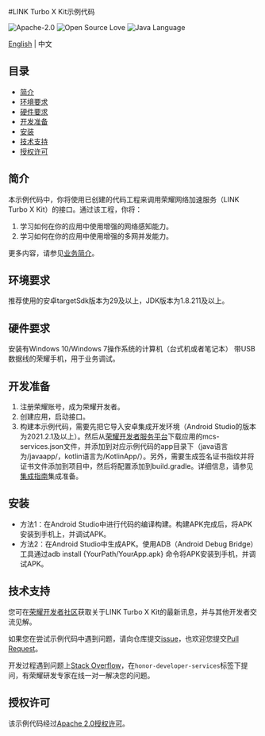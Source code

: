 #LINK Turbo X Kit示例代码

![Apache-2.0](https://img.shields.io/badge/license-Apache-blue)
![Open Source Love](https://img.shields.io/static/v1?label=Open%20Source&message=%E2%9D%A4%EF%B8%8F&color=green)
![Java Language](https://img.shields.io/badge/language-java-green.svg)

[English](README.md) | 中文

## 目录

 * [简介](#简介)
 * [环境要求](#环境要求)
 * [硬件要求](#硬件要求)
 * [开发准备](#开发准备)
 * [安装](#安装)
 * [技术支持](#技术支持)
 * [授权许可](#授权许可)

## 简介

本示例代码中，你将使用已创建的代码工程来调用荣耀网络加速服务（LINK Turbo X Kit）的接口。通过该工程，你将：
1.	学习如何在你的应用中使用增强的网络感知能力。
2.	学习如何在你的应用中使用增强的多网并发能力。

更多内容，请参见[业务简介](https://developer.honor.com/cn/docs/11004/guides/introduction)。

## 环境要求

推荐使用的安卓targetSdk版本为29及以上，JDK版本为1.8.211及以上。

## 硬件要求

安装有Windows 10/Windows 7操作系统的计算机（台式机或者笔记本）
带USB数据线的荣耀手机，用于业务调试。

## 开发准备

1.	注册荣耀账号，成为荣耀开发者。
2.	创建应用，启动接口。
3.	构建本示例代码，需要先把它导入安卓集成开发环境（Android Studio的版本为2021.2.1及以上）。然后从[荣耀开发者服务平台](https://developer.hihonor.com)下载应用的mcs-services.json文件，并添加到对应示例代码的app目录下（java语言为/javaapp/，kotlin语言为/KotlinApp/）。另外，需要生成签名证书指纹并将证书文件添加到项目中，然后将配置添加到build.gradle。详细信息，请参见[集成指南](https://developer.honor.com/cn/docs/11004/guides/app-registration)集成准备。


## 安装
* 方法1：在Android Studio中进行代码的编译构建。构建APK完成后，将APK安装到手机上，并调试APK。
* 方法2：在Android Studio中生成APK。使用ADB（Android Debug Bridge）工具通过adb install {YourPath/YourApp.apk} 命令将APK安装到手机，并调试APK。

## 技术支持

您可在[荣耀开发者社区](https://developer.hihonor.com/cn/forum/?navation=dh11614886576872095748%2F1)获取关于LINK Turbo X Kit的最新讯息，并与其他开发者交流见解。

如果您在尝试示例代码中遇到问题，请向仓库提交[issue](https://github.com/Honor-Developer/link-turbo-x-kit-demo/issues)，也欢迎您提交[Pull Request](https://github.com/Honor-Developer/link-turbo-x-kit-demo/pulls)。

开发过程遇到问题上[Stack Overflow](https://stackoverflow.com/questions/tagged/honor-developer-services?tab=Votes)，在`honor-developer-services`标签下提问，有荣耀研发专家在线一对一解决您的问题。

## 授权许可

该示例代码经过[Apache 2.0授权许可](http://www.apache.org/licenses/LICENSE-2.0)。
